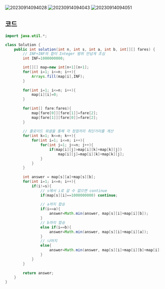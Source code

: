 ![20230914094028](https://github.com/Morning-Algorithm-Study-2023/Algorithm/assets/121210456/6452c83f-f099-42f6-bd52-3d709c978823)
![20230914094043](https://github.com/Morning-Algorithm-Study-2023/Algorithm/assets/121210456/35228b08-ec39-4716-bc12-0b0726ab97e6)
![20230914094051](https://github.com/Morning-Algorithm-Study-2023/Algorithm/assets/121210456/6512f769-9105-434b-b59b-e9f37d2192a3)

## 코드
```java
import java.util.*;

class Solution {
    public int solution(int n, int s, int a, int b, int[][] fares) {
        // INF+INF의 합이 Integer 범위 안넘게 조심
        int INF=1000000000;

        int[][] map=new int[n+1][n+1];
        for(int i=1; i<=n; i++){
            Arrays.fill(map[i],INF);
        }
        
        for(int i=1; i<=n; i++){
            map[i][i]=0;
        }
        
        for(int[] fare:fares){
            map[fare[0]][fare[1]]=fare[2];
            map[fare[1]][fare[0]]=fare[2];
        }
        
        // 플로이드 워셜을 통해 각 정점끼리 최단거리를 계산
        for(int k=1; k<=n; k++){
            for(int i=1; i<=n; i++){
                for(int j=1; j<=n; j++){
                    if(map[i][j]>map[i][k]+map[k][j])
                        map[i][j]=map[i][k]+map[k][j];
                }
            }
        }
        
        int answer = map[s][a]+map[s][b];
        for(int i=1; i<=n; i++){
            if(i!=s){
                // s에서 i로 갈 수 없으면 continue
                if(map[s][i]==1000000000) continue;
                
                // a까지 합승
                if(i==a){
                    answer=Math.min(answer, map[s][i]+map[i][b]);
                }
                // b까지 합승
                else if(i==b){
                    answer=Math.min(answer, map[s][i]+map[i][a]);
                }
                // 나머지
                else{
                    answer=Math.min(answer, map[s][i]+map[i][b]+map[i][a]);
                }
            }
        }
        
        return answer;
    }
}
```
